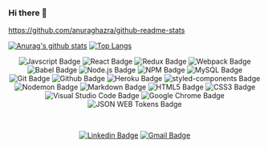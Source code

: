 ### Hi there 👋

https://github.com/anuraghazra/github-readme-stats

[![Anurag's github stats](https://github-readme-stats.vercel.app/api?username=svikas641&show_icons=true&title_color=fff&bg_color=000&icon_color=fff&hide_title=true&text_color=fff&count_private=true)](https://github.com/anuraghazra/github-readme-stats)
[![Top Langs](https://github-readme-stats.vercel.app/api/top-langs/?username=svikas641&hide=html&layout=compact)](https://github.com/anuraghazra/github-readme-stats)

<div align=center>

![Javscript Badge](http://img.shields.io/badge/-Javascript-000?style=flat-square&logo=javascript)
![React Badge](http://img.shields.io/badge/-React-000?style=flat-square&logo=react)
![Redux Badge](http://img.shields.io/badge/-Redux-764ABC?style=flat-square&logo=redux)
![Webpack Badge](http://img.shields.io/badge/-Webpack-000?style=flat-square&logo=webpack)
![Babel Badge](http://img.shields.io/badge/-Babel-000?style=flat-square&logo=babel)
![Node.js Badge](http://img.shields.io/badge/-Node.js-000?style=flat-square&logo=node.js)
![NPM Badge](http://img.shields.io/badge/-NPM-000?style=flat-square&logo=npm)
![MySQL Badge](http://img.shields.io/badge/-MySQL-000?style=flat-square&logo=mysql)
![Git Badge](http://img.shields.io/badge/-Git-000?style=flat-square&logo=git)
![Github Badge](http://img.shields.io/badge/-Github-000?style=flat-square&logo=github)
![Heroku Badge](http://img.shields.io/badge/-Heroku-430098?style=flat-square&logo=heroku)
![styled-components Badge](http://img.shields.io/badge/-styled%20components-000?style=flat-square&logo=styled-components)
![Nodemon Badge](http://img.shields.io/badge/-Nodemon-000?style=flat-square&logo=nodemon)
![Markdown Badge](http://img.shields.io/badge/-Markdown-000?style=flat-square&logo=markdown)
![HTML5 Badge](http://img.shields.io/badge/-HTML5-000?style=flat-square&logo=html5)
![CSS3 Badge](http://img.shields.io/badge/-CSS3-1572B6?style=flat-square&logo=css3)
![Visual Studio Code Badge](http://img.shields.io/badge/-Visual%20Studio%20Code-007ACC?style=flat-square&logo=visual%20studio%20code)
![Google Chrome Badge](http://img.shields.io/badge/-Google%20Chrome-000?style=flat-square&logo=google%20chrome)
![JSON WEB Tokens Badge](http://img.shields.io/badge/-JSON%20WEB%20Tokens-000?style=flat-square&logo=json%20web%20tokens)

  <br />

[![Linkedin Badge](https://img.shields.io/badge/-LinkedIn-blue?style=flat-square&logo=Linkedin&logoColor=white&link=https://www.linkedin.com/in/vikas-kumar-10057112b/)](https://www.linkedin.com/in/vikas-kumar-10057112b/)
[![Gmail Badge](https://img.shields.io/badge/-Gmail-d14836?style=flat-square&logo=Gmail&logoColor=white&link=mailto:svikas641@gmail.com)](mailto:svikas641@gmail.com)

  <!--
    [![Twitter Badge](https://img.shields.io/badge/-Twitter-1DA1F2?style=flat-square&logo=twitter&logoColor=white&link=https://twitter.com/yuni__q)](https://twitter.com/yuni__q)

  -->

  <br />

</div>
